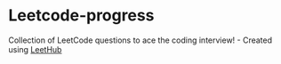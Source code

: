 # Leetcode-progress
Collection of LeetCode questions to ace the coding interview! - Created using [LeetHub](https://github.com/QasimWani/LeetHub)
